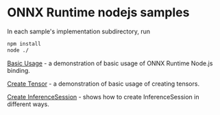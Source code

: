 # ONNX Runtime nodejs samples

In each sample's implementation subdirectory, run

```bash
npm install
node ./
```

[Basic Usage](01_basic-usage) - a demonstration of basic usage of ONNX Runtime Node.js binding.

[Create Tensor](02_create_tensor) - a demonstration of basic usage of creating tensors.

[Create InferenceSession](04_create-inference-session) - shows how to create InferenceSession in different ways.
